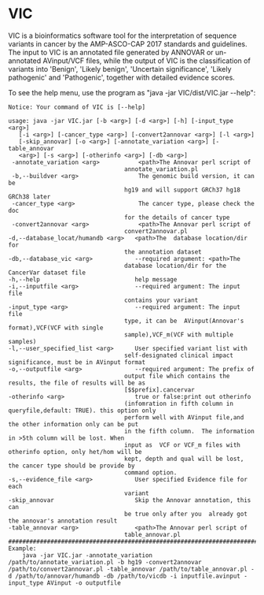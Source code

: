 # VIC
VIC is a bioinformatics software tool for the interpretation of sequence variants in cancer by the AMP-ASCO-CAP 2017 standards and guidelines. The input to VIC is an annotated file generated by ANNOVAR or un-annotated AVinput/VCF files, while the output of VIC is the classification of variants into 'Benign', 'Likely benign', 'Uncertain significance', 'Likely pathogenic' and 'Pathogenic', together with detailed evidence scores.

To see the help menu, use the program as "java -jar VIC/dist/VIC.jar --help":

    Notice: Your command of VIC is [--help]

    usage: java -jar VIC.jar [-b <arg>] [-d <arg>] [-h] [-input_type <arg>]
       [-i <arg>] [-cancer_type <arg>] [-convert2annovar <arg>] [-l <arg>]
       [-skip_annovar] [-o <arg>] [-annotate_variation <arg>] [-table_annovar
       <arg>] [-s <arg>] [-otherinfo <arg>] [-db <arg>]
     -annotate_variation <arg>           <path>The Annovar perl script of
                                     annotate_variation.pl
     -b,--buildver <arg>                 The genomic build version, it can be
                                     hg19 and will support GRCh37 hg18 GRCh38 later
     -cancer_type <arg>                  The cancer type, please check the doc
                                     for the details of cancer type
     -convert2annovar <arg>              <path>The Annovar perl script of
                                     convert2annovar.pl
    -d,--database_locat/humandb <arg>   <path>The  database location/dir for
                                     the annotation dataset
    -db,--database_vic <arg>            --required argument: <path>The
                                     database location/dir for the CancerVar dataset file
    -h,--help                           help message
    -i,--inputfile <arg>                --required argument: The input file
                                     contains your variant
    -input_type <arg>                   --required argument: The input file
                                     type, it can be  AVinput(Annovar's format),VCF(VCF with single
                                     sample),VCF_m(VCF with multiple samples)
    -l,--user_specified_list <arg>      User specified variant list with
                                     self-designated clinical impact significance, must be in AVinput format
    -o,--outputfile <arg>               --required argument: The prefix of
                                     output file which contains the results, the file of results will be as
                                     [$$prefix].cancervar
    -otherinfo <arg>                    true or false:print out otherinfo
                                     (infomration in fifth column in queryfile,default: TRUE). this option only
                                     perform well with AVinput file,and the other information only can be put
                                     in the fifth column.  The information in >5th column will be lost. When
                                     input as  VCF or VCF_m files with otherinfo option, only het/hom will be
                                     kept, depth and qual will be lost, the cancer type should be provide by
                                     command option.
    -s,--evidence_file <arg>            User specified Evidence file for each
                                     variant
    -skip_annovar                       Skip the Annovar annotation, this can
                                     be true only after you  already got the annovar's annotation result
    -table_annovar <arg>                <path>The Annovar perl script of
                                     table_annovar.pl
    ####################################################################################################################
    Example:
        java -jar VIC.jar -annotate_variation /path/to/annotate_variation.pl -b hg19 -convert2annovar /path/to/convert2annovar.pl -table_annovar /path/to/table_annovar.pl -d /path/to/annovar/humandb -db /path/to/vicdb -i inputfile.avinput -input_type AVinput -o outputfile 
